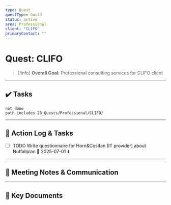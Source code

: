 ```yaml
---
type: Quest
questType: Guild
status: active
area: Professional
client: "CLIFO"
primaryContact: ""
---
```


# Quest: CLIFO

> [!info]
> **Overall Goal:** Professional consulting services for CLIFO client

---

## ✔️ Tasks

```tasks
not done
path includes 20_Quests/Professional/CLIFO/
```

---

## 📝 Action Log & Tasks

- [ ] TODO Write questionnaire for Horn&Cosifan (IT provider) about Notfallplan 📅 2025-07-01 ⏫

---
## 💬 Meeting Notes & Communication


---
## 📎 Key Documents